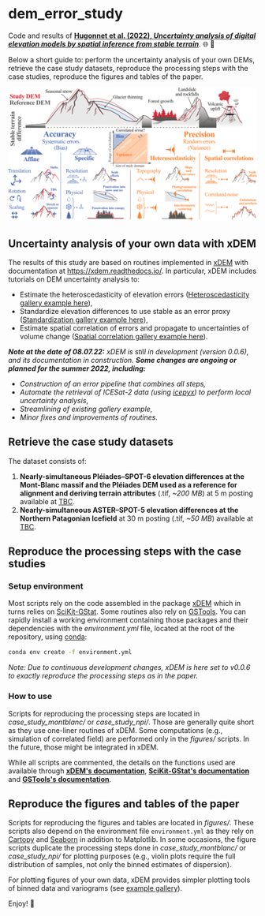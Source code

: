 # dem_error_study

Code and results of [**Hugonnet et al. (2022), *Uncertainty analysis of digital elevation models by spatial inference from stable terrain***](https://doi.org/10.1109/jstars.2022.3188922). :globe_with_meridians: :mount_fuji: 

Below a short guide to: perform the uncertainty analysis of your own DEMs, retrieve the case study datasets, reproduce the processing steps with the case studies, reproduce the figures and tables of the paper.

<img src="https://github.com/rhugonnet/dem_error_study/blob/main/figures/fig_2.png?raw=true" width="800">

## Uncertainty analysis of your own data with xDEM

The results of this study are based on routines implemented in [xDEM](https://github.com/GlacioHack/xdem) with documentation at https://xdem.readthedocs.io/.
In particular, xDEM includes tutorials on DEM uncertainty analysis to:
- Estimate the heteroscedasticity of elevation errors ([Heteroscedasticity gallery example here](https://xdem.readthedocs.io/en/latest/auto_examples/plot_nonstationary_error.html#sphx-glr-auto-examples-plot-nonstationary-error-py)),
- Standardize elevation differences to use stable as an error proxy ([Standardization gallery example here](https://xdem.readthedocs.io/en/latest/auto_examples/plot_standardization.html#sphx-glr-auto-examples-plot-standardization-py)),
- Estimate spatial correlation of errors and propagate to uncertainties of volume change ([Spatial correlation gallery example here](https://xdem.readthedocs.io/en/latest/auto_examples/plot_vgm_error.html#sphx-glr-auto-examples-plot-vgm-error-py)).

***Note at the date of 08.07.22:** xDEM is still in development (version 0.0.6), and its documentation in construction. 
**Some changes are ongoing or planned for the summer 2022, including:***

- *Construction of an error pipeline that combines all steps,*
- *Automate the retrieval of ICESat-2 data (using [icepyx](https://github.com/icesat2py/icepyx)) to perform local uncertainty analysis*,
- *Streamlining of existing gallery example,*
- *Minor fixes and improvements of routines.*


## Retrieve the case study datasets

The dataset consists of:
1. **Nearly-simultaneous Pléiades–SPOT-6 elevation differences at the Mont-Blanc massif and the Pléiades DEM used as a reference for
alignment and deriving terrain attributes** (.tif, *~200 MB*) at 5 m posting available at [TBC](TBC).
2. **Nearly-simultaneous ASTER–SPOT-5 elevation differences at the Northern Patagonian Icefield** at 30 m posting (.tif, *~50 MB*)
 available at [TBC](TBC).


## Reproduce the processing steps with the case studies

### Setup environment

Most scripts rely on the code assembled in the package [xDEM](https://github.com/GlacioHack/xdem) which in turns relies on [SciKit-GStat](https://github.com/mmaelicke/scikit-gstat).
Some routines also rely on [GSTools](https://github.com/GeoStat-Framework/GSTools). You can rapidly 
install a working environment containing those packages and their dependencies with the 
*environment.yml* file, located at the root of the repository, using [conda](https://docs.conda.io/projects/conda/en/latest/user-guide/tasks/manage-environments.html):

```sh
conda env create -f environment.yml
```

*Note: Due to continuous development changes, xDEM is here set to v0.0.6 to exactly reproduce the processing steps as in the paper.* 

### How to use

Scripts for reproducing the processing steps are located in *case_study_montblanc/* or *case_study_npi/*. Those are generally quite short as they use one-liner routines of xDEM.
Some computations (e.g., simulation of correlated field) are performed only in the *figures/* scripts. In the future, those might be integrated in xDEM.

While all scripts are commented, the details on the functions used are available through **[xDEM's documentation](https://xdem.readthedocs.io/)**,
 **[SciKit-GStat's documentation](https://mmaelicke.github.io/scikit-gstat/)** and **[GSTools's documentation](https://geostat-framework.readthedocs.io/projects/gstools/en/stable/)**.


## Reproduce the figures and tables of the paper

Scripts for reproducing the figures and tables are located in *figures/*. These scripts also depend on the environment 
file `environment.yml` as they rely on [Cartopy](https://scitools.org.uk/cartopy/docs/latest/) and 
[Seaborn](https://seaborn.pydata.org/) in addition to Matplotlib.  In some occasions, the figure scripts duplicate the 
processing steps done in *case_study_montblanc/* or *case_study_npi/* for plotting purposes (e.g., violin plots require 
the full distribution of samples, not only the binned estimates of dispersion).

For plotting figures of your own data, xDEM provides simpler plotting tools of binned data and variograms 
(see [example gallery](https://xdem.readthedocs.io/en/latest/auto_examples/index.html)).


Enjoy! :volcano: 
